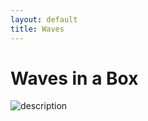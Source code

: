 ```yaml
---
layout: default
title: Waves
---
```


<h1>Waves in a Box</h1>

<img src="https://irrotational-github-io.onrender.com/animation"   alt="description" />
